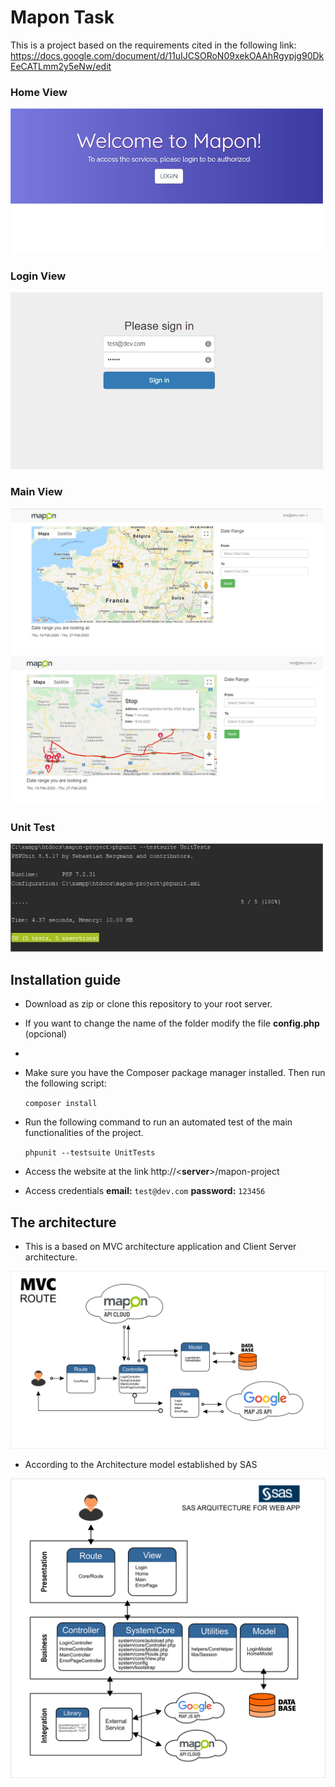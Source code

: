 # Mapon Task

This is a project based on the requirements cited in the following link:
https://docs.google.com/document/d/11uIJCSORoN09xekOAAhRgypjg90DkEeCATLmm2y5eNw/edit

### Home View
<img src="https://raw.githubusercontent.com/Lesnier/Project-Mapon/9926914c467a8ebb62c720f631b6f2f7b1efa258/assets/img/1.jpg" width="500" >

### Login View
<img src="https://raw.githubusercontent.com/Lesnier/Project-Mapon/9926914c467a8ebb62c720f631b6f2f7b1efa258/assets/img/2.jpg" width="500" >

### Main View
<img src="https://raw.githubusercontent.com/Lesnier/Project-Mapon/9926914c467a8ebb62c720f631b6f2f7b1efa258/assets/img/3.jpg" width="500" >
<img src="https://raw.githubusercontent.com/Lesnier/Project-Mapon/9926914c467a8ebb62c720f631b6f2f7b1efa258/assets/img/4.jpg" width="500" >

### Unit Test
<img src="https://github.com/Lesnier/Project-Mapon/blob/master/assets/img/5.jpg?raw=true" width="500" >


## Installation guide

- Download as zip or clone this repository to your root server.

- If you want to change the name of the folder modify the file **config.php**  (opcional)

- 

- Make sure you have the Composer package manager installed.
Then run the following script:

    `composer install`

- Run the following command to run an automated test of the main functionalities of the project.

    `phpunit --testsuite UnitTests`
    
- Access the website at the link http://<**server**>/mapon-project

- Access credentials **email:** `test@dev.com` **password:** `123456`


## The architecture

- This is a based on MVC architecture application and Client Server architecture.

![alt tag](https://raw.githubusercontent.com/Lesnier/Project-Mapon/9926914c467a8ebb62c720f631b6f2f7b1efa258/assets/img/Imagen%20de%20Arquitectura.png)

- According to the Architecture model established by SAS

![alt tag](https://raw.githubusercontent.com/Lesnier/Project-Mapon/9926914c467a8ebb62c720f631b6f2f7b1efa258/assets/img/SAS%20Arquitecture.png)